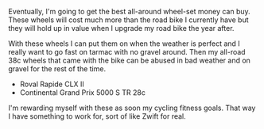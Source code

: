 Eventually, I'm going to get the best all-around wheel-set money can buy. These wheels will cost much more than the road bike I currently have but they will hold up in value when I upgrade my road bike the year after.

With these wheels I can put them on when the weather is perfect and I really want to go fast on tarmac with no gravel around. Then my all-road 38c wheels that came with the bike can be abused in bad weather and on gravel for the rest of the time.

- Roval Rapide CLX II 
- Continental Grand Prix 5000 S TR 28c

I'm rewarding myself with these as soon my cycling fitness goals. That way I have something to work for, sort of like Zwift for real.